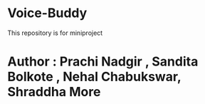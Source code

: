 # Voice-Buddy
This repository is for miniproject
# Author : Prachi Nadgir , Sandita Bolkote , Nehal Chabukswar, Shraddha More
